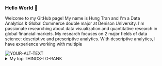 ### Hello World 👋

Welcome to my GitHub page! My name is Hung Tran and I'm a Data Analytics & Global Commerce double major at Denison University. I'm passionate researching about data visualization and quantitative research in global financial markets. My research focuses on 2 major fields of data science: descriptive and prescriptive analytics. With descriptive analytics, I have experience working with multiple 

<picture>
 <source media="(prefers-color-scheme: dark)" srcset="https://www.analyticsinsight.net/wp-content/uploads/2021/08/7-Benefits-of-Data-Science.jpg">
 <source media="(prefers-color-scheme: light)" srcset="https://www.analyticsinsight.net/wp-content/uploads/2021/08/7-Benefits-of-Data-Science.jpg">
 <img alt="YOUR-ALT-TEXT" src="https://www.analyticsinsight.net/wp-content/uploads/2021/08/7-Benefits-of-Data-Science.jpg">
</picture>

<!--


Here are some ideas to get you started:

- 🔭 I’m currently working on ...
- 🌱 I’m currently learning ...
- 👯 I’m looking to collaborate on ...
- 🤔 I’m looking for help with ...
- 💬 Ask me about ...
- 📫 How to reach me: ...
- 😄 Pronouns: ...
- ⚡ Fun fact: ...
-->
<details>
<summary>My top THINGS-TO-RANK</summary>

| Rank | Languages |
|-----:|-----------|
|     1| Python    |
|     2| R         |
|     3| SQL       |
|     4| STATA     |
</details>
